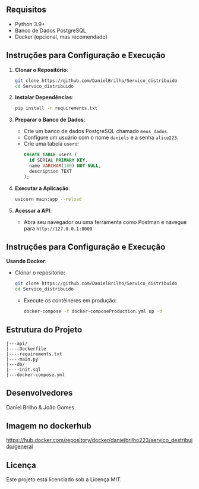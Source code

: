 ## Requisitos

- Python 3.9+
- Banco de Dados PostgreSQL
- Docker (opcional, mas recomendado)

## Instruções para Configuração e Execução

1. **Clonar o Repositório**:

   ```bash
   git clone https://github.com/DanielBrilho/Servico_distribuido
   cd Servico_distribuido
   ```

2. **Instalar Dependências**:

   ```bash
   pip install -r requirements.txt
   ```

3. **Preparar o Banco de Dados**:

   - Crie um banco de dados PostgreSQL chamado `meus_dados`.
   - Configure um usuário com o nome `daniels` e a senha `alice223`.
   - Crie uma tabela `users`:
     ```sql
     CREATE TABLE users (
       id SERIAL PRIMARY KEY,
       name VARCHAR(100) NOT NULL,
       description TEXT
     );
     ```

4. **Executar a Aplicação**:

   ```bash
   uvicorn main:app --reload
   ```

5. **Acessar a API**:

   - Abra seu navegador ou uma ferramenta como Postman e navegue para `http://127.0.0.1:8000`.
## Instruções para Configuração e Execução
 **Usando Docker**:
 - Clonar o repositorio:
     ```bash
    git clone https://github.com/DanielBrilho/Servico_distribuido
    cd Servico_distribuido
    ```
   - Execute os contêineres em produção:
     ```bash
     docker-compose -f docker-composeProduction.yml up -d
     ```
    
## Estrutura do Projeto

```
|---api/
|----Dockerfile
|----requirements.txt
|----main.py
|---db/
|----init.sql
|---docker-compose.yml
```


## Desenvolvedores
Daniel Brilho & João Gomes.

## Imagem no dockerhub
https://hub.docker.com/repository/docker/danielbrilho223/servico_destribuido/general


## Licença

Este projeto está licenciado sob a Licença MIT.
